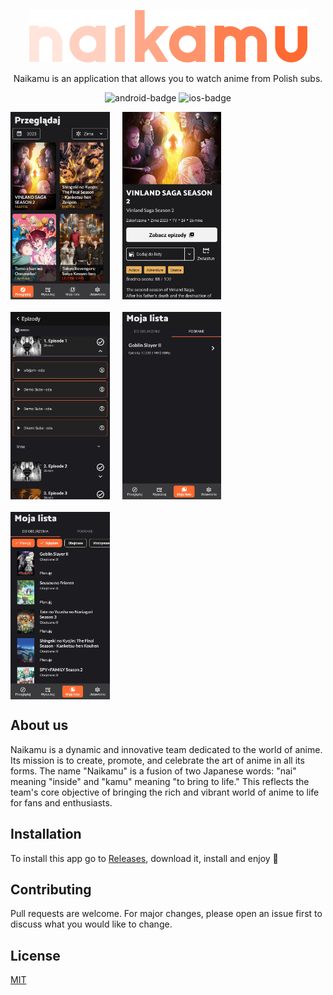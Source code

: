 <p align="center">
  <img src="./resources/logo_full.svg" alt="Naikamu Logo" width="445"/>
</p>
<p align="center">
  Naikamu is an application that allows you to watch anime from Polish subs.
</p>

<p align="center">
  <img src="https://img.shields.io/badge/platform-android-brightgreen"  alt="android-badge"/>
  <img src="https://img.shields.io/badge/platform-ios-orange"  alt="ios-badge"/>
</p>

<div style="display: flex; flex-direction: row; flex-wrap: wrap; gap: 20px">
    <img src="./resources/screenshots/browse.jpg" height="300" alt="ios-badge"/>
    <img src="./resources/screenshots/series.jpg" height="300" alt="ios-badge"/>
    <img src="./resources/screenshots/episodes.jpg" height="300" alt="ios-badge"/>
    <img src="./resources/screenshots/downloads.jpg" height="300" alt="ios-badge"/>
    <img src="./resources/screenshots/to_watch.jpg" height="300" alt="ios-badge"/>
</div>


## About us

Naikamu is a dynamic and innovative team dedicated to the world of anime.
Its mission is to create, promote, and celebrate the art of anime in all its forms.
The name "Naikamu" is a fusion of two Japanese words: "nai" meaning "inside" and "kamu" meaning "to bring to life."
This reflects the team's core objective of bringing the rich and vibrant world of anime to life for fans and enthusiasts.

## Installation

To install this app go to [Releases](https://github.com/FezMLG/AniWatch/releases), download it, install and enjoy 🚀

## Contributing

Pull requests are welcome. For major changes, please open an issue first to discuss what you would like to change.

## License

[MIT](https://choosealicense.com/licenses/mit/)
